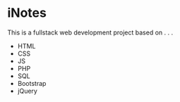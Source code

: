# iNotes
<p>This is a fullstack web development project based on . . .
<ul>
    <li>HTML</li>
    <li>CSS</li>
    <li>JS</li>
    <li>PHP</li>
    <li>SQL</li>
    <li>Bootstrap</li>
    <li>jQuery</li>
</ul></p>
